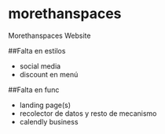 # morethanspaces
Morethanspaces Website

##Falta en estilos
- social media
- discount en menú

##Falta en func
- landing page(s)
- recolector de datos y resto de mecanismo
- calendly business
